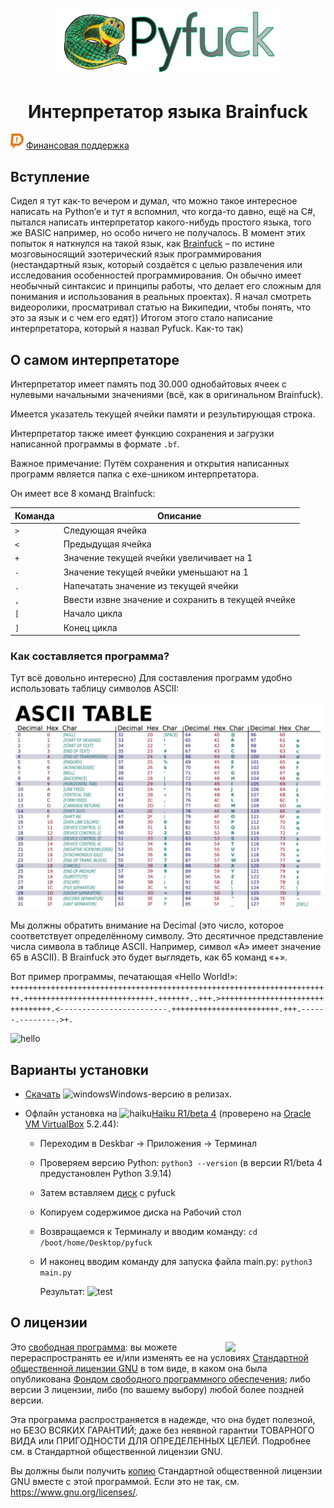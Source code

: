 <p align="center"><img src="https://raw.githubusercontent.com/YuraFX/pyfuck/main/images/logo.png" width="360"></p>
<h1 align="center">Интерпретатор языка Brainfuck</h1>

![donate](images/donation_alerts.png) [Финансовая поддержка](https://www.donationalerts.com/r/yura_fx) 

## Вступление

Сидел я тут как-то вечером и думал, что можно такое интересное написать на Python’е и тут я вспомнил, что когда-то давно, ещё на C#, 
пытался написать интерпретатор какого-нибудь простого языка, того же BASIC например, но особо ничего не получалось. В момент этих попыток 
я наткнулся на такой язык, как [Brainfuck](https://ru.wikipedia.org/wiki/Brainfuck) – по истине мозговыносящий эзотерический язык программирования (нестандартный язык, который 
создаётся с целью развлечения или исследования особенностей программирования. Он обычно имеет необычный синтаксис и принципы работы, 
что делает его сложным для понимания и использования в реальных проектах). Я начал смотреть видеоролики, просматривал статью на Википедии, 
чтобы понять, что это за язык и с чем его едят)) Итогом этого стало написание интерпретатора, который я назвал Pyfuck. Как-то так)

## О самом интерпретаторе

Интерпретатор имеет память под 30.000 однобайтовых ячеек с нулевыми начальными значениями (всё, как в оригинальном Brainfuck).

Имеется указатель текущей ячейки памяти и результирующая строка.

Интерпретатор также имеет функцию сохранения и загрузки написанной программы в формате `.bf`.

Важное примечание: Путём сохранения и открытия написанных программ является папка с exe-шником интерпретатора.

Он имеет все 8 команд Brainfuck:

|Команда |Описание                                           |
|--------|---------------------------------------------------|
|`>`     |Следующая ячейка                                   |
|`<`     |Предыдущая ячейка                                  |
|`+`     |Значение текущей ячейки увеличивает на 1           |
|`-`     |Значение текущей ячейки уменьшают на 1             |
|`.`     |Напечатать значение из текущей ячейки              |
|`,`     |Ввести извне значение и сохранить в текущей ячейке |
|`[`     |Начало цикла                                       |
|`]`     |Конец цикла                                        |

### Как составляется программа?

Тут всё довольно интересно) Для составления программ удобно использовать таблицу символов ASCII:

![ASCII](images/ASCII_table.jpg)

Мы должны обратить внимание на Decimal (это число, которое соответствует определённому символу. Это десятичное 
представление числа символа в таблице ASCII. Например, символ «A» имеет значение 65 в ASCII). В Brainfuck это 
будет выглядеть, как 65 команд «+».

Вот пример программы, печатающая «Hello World!»:
```++++++++++++++++++++++++++++++++++++++++++++++++++++++++++++++++++++++++.+++++++++++++++++++++++++++++.+++++++..+++.>++++++++++++++++++++++++++++++++.<------------------------.++++++++++++++++++++++++.+++.------.--------.>+.```

![hello](images/program_result.png)

## Варианты установки

* [Скачать](https://github.com/YuraFX/pyfuck/releases/tag/1.0) ![windows](images/windows.png)Windows-версию в релизах.

* Офлайн установка на ![haiku](images/haiku.png)[Haiku R1/beta 4](https://www.haiku-os.org/) (проверено на [Oracle VM VirtualBox](https://www.virtualbox.org/) 5.2.44):
  
  - Переходим в Deskbar -> Приложения -> Терминал
    
  - Проверяем версию Python:
      ```python3 --version``` (в версии R1/beta 4 предустановлен Python 3.9.14)

  - Затем вставляем [диск](https://github.com/YuraFX/pyfuck/blob/main/ISO/pyfuck.iso) с pyfuck
    
  - Копируем содержимое диска на Рабочий стол
    
  - Возвращаемся к Терминалу и вводим команду: ```cd /boot/home/Desktop/pyfuck```
    
  - И наконец вводим команду для запуска файла main.py: ```python3 main.py```
 
    Результат:
    ![test](images/pyfuck_haiku_test.png)

## О лицензии

<img src="https://www.gnu.org/graphics/gplv3-with-text-136x68.png" width="160" align="right">

Это [свободная программа](https://www.gnu.org/philosophy/free-sw.html): вы можете перераспространять ее и/или изменять ее на 
условиях [Стандартной общественной лицензии GNU](https://www.gnu.org/licenses/gpl-3.0.html) в том виде, 
в каком она была опубликована [Фондом свободного программного обеспечения](https://www.fsf.org/); либо версии 3 лицензии, либо (по вашему выбору) любой более поздней версии.

Эта программа распространяется в надежде, что она будет полезной, но БЕЗО ВСЯКИХ ГАРАНТИЙ; даже без неявной гарантии 
ТОВАРНОГО ВИДА или ПРИГОДНОСТИ ДЛЯ ОПРЕДЕЛЕННЫХ ЦЕЛЕЙ. Подробнее см. в Стандартной общественной лицензии GNU.

Вы должны были получить [копию](https://github.com/YuraFX/pyfuck/blob/main/LICENSE) Стандартной общественной лицензии GNU вместе с этой программой. Если это не так, см. <https://www.gnu.org/licenses/>.
